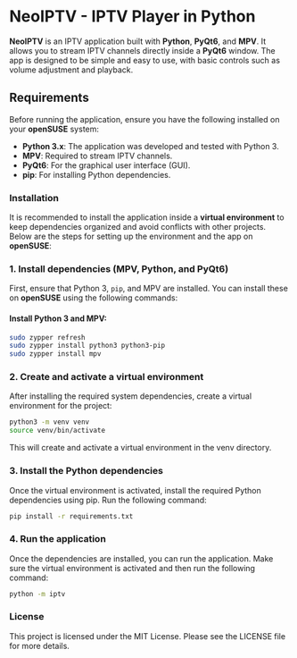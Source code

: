 # NeoIPTV - IPTV Player in Python

**NeoIPTV** is an IPTV application built with **Python**, **PyQt6**, and **MPV**. It allows you to stream IPTV
channels directly inside a **PyQt6** window. The app is designed to be simple and easy to use, with basic controls
such as volume adjustment and playback.

## Requirements

Before running the application, ensure you have the following installed on your **openSUSE** system:

- **Python 3.x**: The application was developed and tested with Python 3.
- **MPV**: Required to stream IPTV channels.
- **PyQt6**: For the graphical user interface (GUI).
- **pip**: For installing Python dependencies.

### Installation

It is recommended to install the application inside a **virtual environment** to keep dependencies organized and avoid
conflicts with other projects. Below are the steps for setting up the environment and the app on **openSUSE**:

### 1. Install dependencies (MPV, Python, and PyQt6)

First, ensure that Python 3, `pip`, and MPV are installed. You can install these on **openSUSE** using the following
commands:

#### Install Python 3 and MPV:

```bash
sudo zypper refresh
sudo zypper install python3 python3-pip
sudo zypper install mpv
```

### 2. Create and activate a virtual environment

After installing the required system dependencies, create a virtual environment for the project:

```bash
python3 -m venv venv
source venv/bin/activate
```

This will create and activate a virtual environment in the venv directory.

### 3. Install the Python dependencies

Once the virtual environment is activated, install the required Python dependencies using pip. Run the following
command:

```bash
pip install -r requirements.txt
```

### 4. Run the application

Once the dependencies are installed, you can run the application. Make sure the virtual environment is activated and
then run the following command:

```bash 
python -m iptv
```

### License

This project is licensed under the MIT License. Please see the LICENSE file for more details.